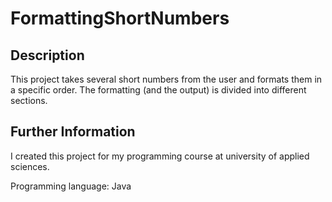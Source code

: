 # FormattingShortNumbers
## Description
This project takes several short numbers from the user and formats them in a specific order. The formatting (and the output) is divided into different sections.

## Further Information
I created this project for my programming course at university of applied sciences.

Programming language: Java
